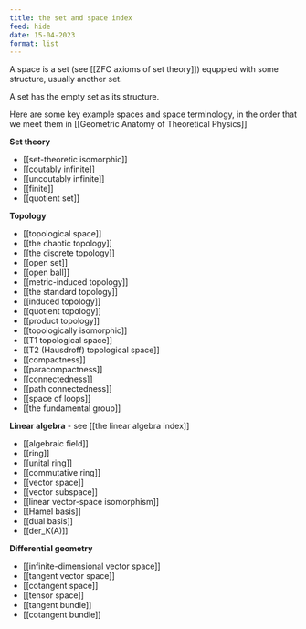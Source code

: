 ```yaml
---
title: the set and space index
feed: hide
date: 15-04-2023
format: list
---
```



A space is a set (see [[ZFC axioms of set theory]]) equppied with some structure, usually another set. 

A set has the empty set as its structure.

Here are some key example spaces and space terminology, in the order that we meet them in [[Geometric Anatomy of Theoretical Physics]]

**Set theory**
- [[set-theoretic isomorphic]]
- [[coutably infinite]]
- [[uncoutably infinite]]
- [[finite]]
- [[quotient set]]

**Topology**
- [[topological space]]
- [[the chaotic topology]]
- [[the discrete topology]]
- [[open set]]
- [[open ball]]
- [[metric-induced topology]]
- [[the standard topology]]
- [[induced topology]]
- [[quotient topology]]
- [[product topology]]
- [[topologically isomorphic]]
- [[T1 topological space]]
- [[T2 (Hausdroff) topological space]]
- [[compactness]]
- [[paracompactness]]
- [[connectedness]]
- [[path connectedness]]
- [[space of loops]]
- [[the fundamental group]]

**Linear algebra** - see [[the linear algebra index]]
- [[algebraic field]]
- [[ring]]
- [[unital ring]]
- [[commutative ring]]
- [[vector space]]
- [[vector subspace]]
- [[linear vector-space isomorphism]]
- [[Hamel basis]]
- [[dual basis]]
- [[der_K(A)]]

**Differential geometry**
- [[infinite-dimensional vector space]]
- [[tangent vector space]]
- [[cotangent space]]
- [[tensor space]]
- [[tangent bundle]]
- [[cotangent bundle]]